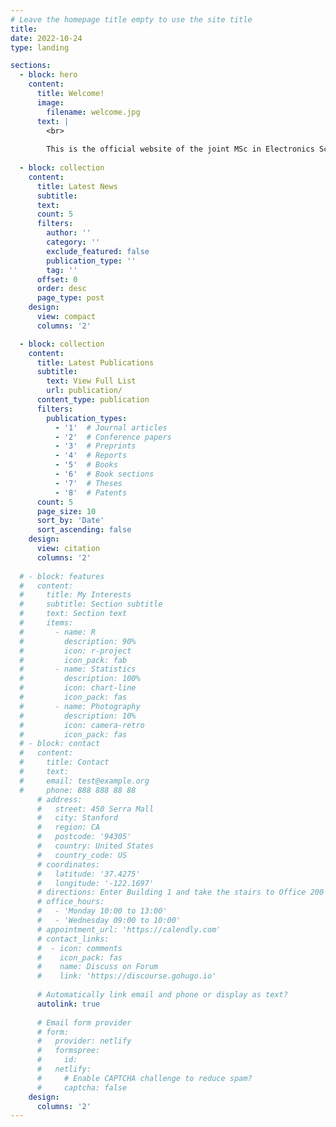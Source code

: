 ```yaml
---
# Leave the homepage title empty to use the site title
title:
date: 2022-10-24
type: landing

sections:
  - block: hero
    content:
      title: Welcome!
      image:
        filename: welcome.jpg
      text: |
        <br>
        
        This is the official website of the joint MSc in Electronics Science and Technology between the [Cyprus University of Technology](https://cut.ac.cy) in Cyprus and the [Hangzhou Dianzi University](https://www.hdu.edu.cn) in China.
  
  - block: collection
    content:
      title: Latest News
      subtitle:
      text:
      count: 5
      filters:
        author: ''
        category: ''
        exclude_featured: false
        publication_type: ''
        tag: ''
      offset: 0
      order: desc
      page_type: post
    design:
      view: compact
      columns: '2'

  - block: collection
    content:
      title: Latest Publications
      subtitle:
        text: View Full List
        url: publication/
      content_type: publication
      filters:
        publication_types:
          - '1'  # Journal articles
          - '2'  # Conference papers
          - '3'  # Preprints
          - '4'  # Reports
          - '5'  # Books
          - '6'  # Book sections
          - '7'  # Theses
          - '8'  # Patents
      count: 5
      page_size: 10
      sort_by: 'Date'
      sort_ascending: false
    design:
      view: citation
      columns: '2'
  
  # - block: features
  #   content:
  #     title: My Interests
  #     subtitle: Section subtitle
  #     text: Section text
  #     items:
  #       - name: R
  #         description: 90%
  #         icon: r-project
  #         icon_pack: fab
  #       - name: Statistics
  #         description: 100%
  #         icon: chart-line
  #         icon_pack: fas
  #       - name: Photography
  #         description: 10%
  #         icon: camera-retro
  #         icon_pack: fas
  # - block: contact
  #   content:
  #     title: Contact
  #     text: 
  #     email: test@example.org
  #     phone: 888 888 88 88
      # address:
      #   street: 450 Serra Mall
      #   city: Stanford
      #   region: CA
      #   postcode: '94305'
      #   country: United States
      #   country_code: US
      # coordinates:
      #   latitude: '37.4275'
      #   longitude: '-122.1697'
      # directions: Enter Building 1 and take the stairs to Office 200 on Floor 2
      # office_hours:
      #   - 'Monday 10:00 to 13:00'
      #   - 'Wednesday 09:00 to 10:00'
      # appointment_url: 'https://calendly.com'
      # contact_links:
      #  - icon: comments
      #    icon_pack: fas
      #    name: Discuss on Forum
      #    link: 'https://discourse.gohugo.io'
    
      # Automatically link email and phone or display as text?
      autolink: true
    
      # Email form provider
      # form:
      #   provider: netlify
      #   formspree:
      #     id:
      #   netlify:
      #     # Enable CAPTCHA challenge to reduce spam?
      #     captcha: false
    design:
      columns: '2'
---
```

